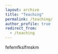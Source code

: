 ```yaml
---
layout: archive
title: "Teaching"
permalink: /teaching/
author_profile: true
redirect_from:
  - /teaching
---
```


fefemfkslfmskm